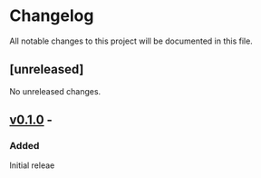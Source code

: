 # Changelog

All notable changes to this project will be documented in this file.

## [unreleased]

No unreleased changes.


## [v0.1.0](https://github.com/hwmland/homeassistant-xmrig/releases/tag/v0.1.0) - 

### Added

Initial releae
